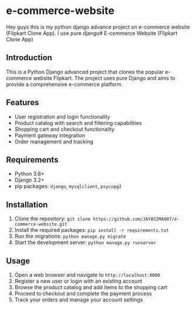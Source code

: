 # e-commerce-website
Hey guys this is my python django advance project on e-commerce website (Flipkart Clone App). I use pure django# E-commerce Website (Flipkart Clone App)

## Introduction

This is a Python Django advanced project that clones the popular e-commerce website Flipkart. The project uses pure Django and aims to provide a comprehensive e-commerce platform.

## Features

* User registration and login functionality
* Product catalog with search and filtering capabilities
* Shopping cart and checkout functionality
* Payment gateway integration
* Order management and tracking

## Requirements

* Python 3.8+
* Django 3.2+
* pip packages: `django`, `mysqlclient`, `psycopg2`

## Installation

1. Clone the repository: `git clone https://github.com/JAYASIMA007/e-commerce-website.git`
2. Install the required packages: `pip install -r requirements.txt`
3. Run the migrations: `python manage.py migrate`
4. Start the development server: `python manage.py runserver`

## Usage

1. Open a web browser and navigate to `http://localhost:8000`
2. Register a new user or login with an existing account
3. Browse the product catalog and add items to the shopping cart
4. Proceed to checkout and complete the payment process
5. Track your orders and manage your account settings

